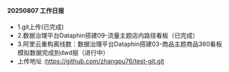 #### 20250807 工作日报
* 1.git上传(已完成)
* 2.数据治理平台Dataphin搭建09-流量主题店内路径看板（已完成）
* 3.阿里云重构离线数：数据治理平台Dataphin搭建03-商品主题商品360看板 模拟数据完成到dwd层（进行中）
* 上传地址 :https://github.com/zhangpu76/test-git.git